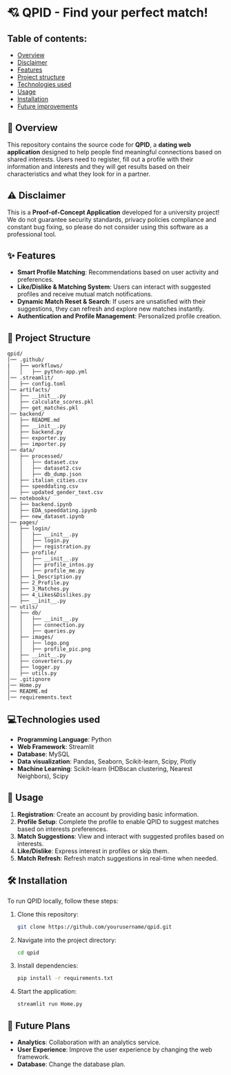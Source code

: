 # 💘 QPID - Find your perfect match! 

## Table of contents: 
- [Overview](#overview)
- [Disclaimer](#disclaimer) 
- [Features](#features) 
- [Project structure](#structure)
- [Technologies used](#technologies) 
- [Usage](#usage)
- [Installation](#installation)
- [Future improvements](#future)

 <a id="overview"></a>
 ## 📌 Overview 
This repository contains the source code for **QPID**, a **dating web application** designed to help people find meaningful connections based on shared interests. 
Users need to register, fill out a profile with their information and interests and they will get results based on their characteristics and what they look for in a partner. 

<a id="disclaimer"></a>
## ⚠️ Disclaimer 
This is a **Proof-of-Concept Application** developed for a university project! 
We do not guarantee security standards, privacy policies compliance and constant bug fixing, so please do not consider using this software as a professional tool.

<a id="features"></a>
## ✨ Features
- **Smart Profile Matching**: Recommendations based on user activity and preferences.
- **Like/Dislike & Matching System**: Users can interact with suggested profiles and receive mutual match notifications.
- **Dynamic Match Reset & Search**: If users are unsatisfied with their suggestions, they can refresh and explore new matches instantly.
- **Authentication and Profile Management**: Personalized profile creation.

<a id="structure"></a>

## 📂 Project Structure  

```plaintext
qpid/
│── .github/
|   ├── workflows/
│   │   ├── python-app.yml
│── .streamlit/              
│   ├── config.toml
│── artifacts/              
│   ├── __init__.py
│   ├── calculate_scores.pkl 
│   ├── get_matches.pkl
│── backend/              
│   ├── README.md
│   ├── __init__.py
│   ├── backend.py
│   ├── exporter.py
│   ├── importer.py
│── data/            
│   ├── processed/
│   │   ├── dataset.csv
│   │   ├── dataset2.csv
│   │   ├── db_dump.json
│   ├── italian_cities.csv
│   ├── speeddating.csv
│   ├── updated_gender_text.csv
│── notebooks/            
│   ├── backend.ipynb
│   ├── EDA_speeddating.ipynb
│   ├── new_dataset.ipynb
│── pages/            
│   ├── login/
│   │   ├── __init__.py
│   │   ├── login.py
│   │   ├── registration.py
│   ├── profile/
│   │   ├── __init__.py
│   │   ├── profile_intos.py
│   │   ├── profile_me.py
│   ├── 1_Description.py
│   ├── 2_Profile.py
│   ├── 3_Matches.py
│   ├── 4_Likes&Dislikes.py
│   ├── __init__.py
│── utils/            
│   ├── db/
│   │   ├── __init__.py
│   │   ├── connection.py
│   │   ├── queries.py
│   ├── images/
│   │   ├── logo.png
│   │   ├── profile_pic.png
│   ├── __init__.py
│   ├── converters.py
│   ├── logger.py
│   ├── utils.py
│── .gitignore
│── Home.py
│── README.md
│── requirements.text
``` 

<a id="technologies"></a>
## 💻Technologies used 

- **Programming Language**: Python 
- **Web Framework**: Streamlit
- **Database**: MySQL
- **Data visualization**: Pandas, Seaborn, Scikit-learn, Scipy, Plotly
- **Machine Learning**: Scikit-learn (HDBscan clustering, Nearest Neighbors), Scipy

<a id="usage"></a>
## 🔧 Usage 

1. **Registration**: Create an account by providing basic information. 
2. **Profile Setup**: Complete the profile to enable QPID to suggest matches based on interests preferences. 
3. **Match Suggestions**: View and interact with suggested profiles based on interests. 
4. **Like/Dislike**: Express interest in profiles or skip them. 
5. **Match Refresh**: Refresh match suggestions in real-time when needed.

<a id="installation"></a>
## 🛠️ Installation 

To run QPID locally, follow these steps:

1. Clone this repository:
   ```bash
   git clone https://github.com/yourusername/qpid.git
   ```
2. Navigate into the project directory:
   ```bash
   cd qpid
   ```
3. Install dependencies:
   ```bash
   pip install -r requirements.txt
   ```
4. Start the application:
   ```bash
   streamlit run Home.py
   ```

<a id="future"></a>
## 🚀 Future Plans

- **Analytics**: Collaboration with an analytics service. 
- **User Experience**: Improve the user experience by changing the web framework. 
- **Database**: Change the database plan. 
